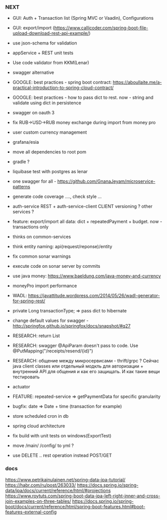### NEXT
- GUI: Auth + Transaction list (Spring MVC or Vaadin), Configurations
- GUI: export/import (https://www.callicoder.com/spring-boot-file-upload-download-rest-api-example/)
- use json-schema for validation
- appService + REST unit tests
- Use code validator from KKM(Lenar)
- swagger alternative
- GOOGLE: best practices - spring boot contract: https://aboullaite.me/a-practical-introduction-to-spring-cloud-contract/
- GOOGLE: best practices - how to pass dict to rest. now - string and validate using dict in persistence
- swagger on oauth 3
- fix RUB->USD->RUB money exchange during import from money pro
- user custom currency management
- grafana/esia
- move all dependencies to root pom
- gradle ?
- liquibase test with postgres as lenar
- one swagger for all - https://github.com/GnanaJeyam/microservice-patterns
- generate code coverage ...., check style ...
- auth-service REST + auth-service-client CLIENT versioning ? other services ?

- feature: export/import all data: dict + repeatedPayment + budget. now - transactions only
- thinks on common-services
- think entity naming: api(request/reponse)/entity

- fix common sonar warnings
- execute code on sonar server by commits
- use java money: https://www.baeldung.com/java-money-and-currency
- moneyPro import performance
- WADL: https://javattitude.wordpress.com/2014/05/26/wadl-generator-for-spring-rest/

- private Long transactionType; => pass dict to hibernate
- change default values for swagger - http://springfox.github.io/springfox/docs/snapshot/#q27
- RESEARCH: return List<CategoryResponse>
- RESEARCH: swagger @ApiParam doesn't pass to code. Use @PutMapping("/receipts/resend/{id}")
- RESEARCH: общение между микросервисами - thrift/grpc ? Сейчас java client classes или отдельный модкль для авторизации + внутренний API для общения и как его защищать. И как такие вещи тестировать
- actuator
- FEATURE: repeated-service => getPaymentData for specific granularity
- bugfix: date => Date + time (transaction for example)
- store scheduled cron in db
- spring cloud architecture
- fix build with unit tests on windows(ExportTest)
- move /main/ /config/ to yml ?
- use DELETE .. rest operation instead POST/GET

### docs
https://www.petrikainulainen.net/spring-data-jpa-tutorial/
https://habr.com/ru/post/263033/
https://docs.spring.io/spring-data/jpa/docs/current/reference/html/#projections
https://www.roytuts.com/spring-boot-data-jpa-left-right-inner-and-cross-join-examples-on-three-tables/
https://docs.spring.io/spring-boot/docs/current/reference/html/spring-boot-features.html#boot-features-external-config